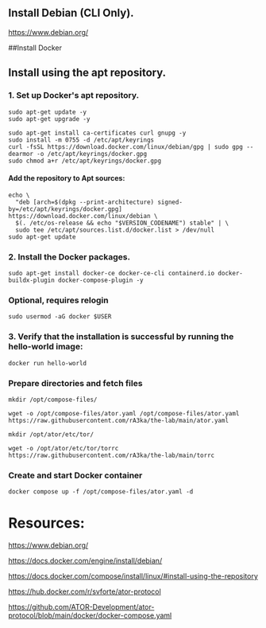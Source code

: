 ## Install Debian (CLI Only).
https://www.debian.org/

##Install Docker
## Install using the apt repository.
### 1. Set up Docker's apt repository.
```
sudo apt-get update -y
sudo apt-get upgrade -y
```
```
sudo apt-get install ca-certificates curl gnupg -y
sudo install -m 0755 -d /etc/apt/keyrings
curl -fsSL https://download.docker.com/linux/debian/gpg | sudo gpg --dearmor -o /etc/apt/keyrings/docker.gpg
sudo chmod a+r /etc/apt/keyrings/docker.gpg
```
#### Add the repository to Apt sources:
```
echo \
  "deb [arch=$(dpkg --print-architecture) signed-by=/etc/apt/keyrings/docker.gpg] https://download.docker.com/linux/debian \
  $(. /etc/os-release && echo "$VERSION_CODENAME") stable" | \
  sudo tee /etc/apt/sources.list.d/docker.list > /dev/null
sudo apt-get update
```
### 2. Install the Docker packages.
```
sudo apt-get install docker-ce docker-ce-cli containerd.io docker-buildx-plugin docker-compose-plugin -y
```
### Optional, requires relogin
```
sudo usermod -aG docker $USER
```
### 3. Verify that the installation is successful by running the hello-world image:
```
docker run hello-world
```

### Prepare directories and fetch files
```
mkdir /opt/compose-files/

wget -o /opt/compose-files/ator.yaml /opt/compose-files/ator.yaml https://raw.githubusercontent.com/rA3ka/the-lab/main/ator.yaml

mkdir /opt/ator/etc/tor/

wget -o /opt/ator/etc/tor/torrc https://raw.githubusercontent.com/rA3ka/the-lab/main/torrc
```

### Create and start Docker container

```
docker compose up -f /opt/compose-files/ator.yaml -d
```

# Resources:

https://www.debian.org/

https://docs.docker.com/engine/install/debian/

https://docs.docker.com/compose/install/linux/#install-using-the-repository

https://hub.docker.com/r/svforte/ator-protocol

https://github.com/ATOR-Development/ator-protocol/blob/main/docker/docker-compose.yaml



